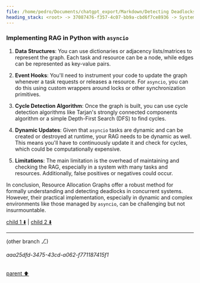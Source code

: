 ```yaml
---
file: /home/pedro/Documents/chatgpt_export/Markdown/Detecting Deadlocks in asyncio.md
heading_stack: <root> -> 37087476-f357-4c07-bb9a-cbd6f7ce8936 -> System -> 18a374ea-54f7-408a-829d-f60766f75e3a -> System -> aaa207d7-d8c9-4cfe-a09c-7a8c955a3979 -> User -> ce028723-44f2-4667-b510-9f27ad1b64ea -> Assistant -> Detecting Deadlocks in `asyncio` -> aaa22514-b1a5-43b2-be50-0b517693a92e -> User -> 387cf5fb-37d4-4a9b-8cdf-f50ec9986d1f -> Assistant -> Components of a Resource Allocation Graph -> Using Resource Allocation Graphs to Detect Deadlocks -> Implementing RAG in Python with `asyncio`
---
```

### Implementing RAG in Python with `asyncio`

1. **Data Structures**: You can use dictionaries or adjacency lists/matrices to represent the graph. Each task and resource can be a node, while edges can be represented as key-value pairs.

2. **Event Hooks**: You'll need to instrument your code to update the graph whenever a task requests or releases a resource. For `asyncio`, you can do this using custom wrappers around locks or other synchronization primitives.

3. **Cycle Detection Algorithm**: Once the graph is built, you can use cycle detection algorithms like Tarjan's strongly connected components algorithm or a simple Depth-First Search (DFS) to find cycles.

4. **Dynamic Updates**: Given that `asyncio` tasks are dynamic and can be created or destroyed at runtime, your RAG needs to be dynamic as well. This means you'll have to continuously update it and check for cycles, which could be computationally expensive.

5. **Limitations**: The main limitation is the overhead of maintaining and checking the RAG, especially in a system with many tasks and resources. Additionally, false positives or negatives could occur.

In conclusion, Resource Allocation Graphs offer a robust method for formally understanding and detecting deadlocks in concurrent systems. However, their practical implementation, especially in dynamic and complex environments like those managed by `asyncio`, can be challenging but not insurmountable.

[child 1 ⬇️](#aaa25dfd-3475-43cd-a062-f771187415f1) | [child 2 ⬇️](#aaa2ca36-73da-4a0c-a9d7-179bd806f9e9)

---

(other branch ⎇)
###### aaa25dfd-3475-43cd-a062-f771187415f1
[parent ⬆️](#387cf5fb-37d4-4a9b-8cdf-f50ec9986d1f)

